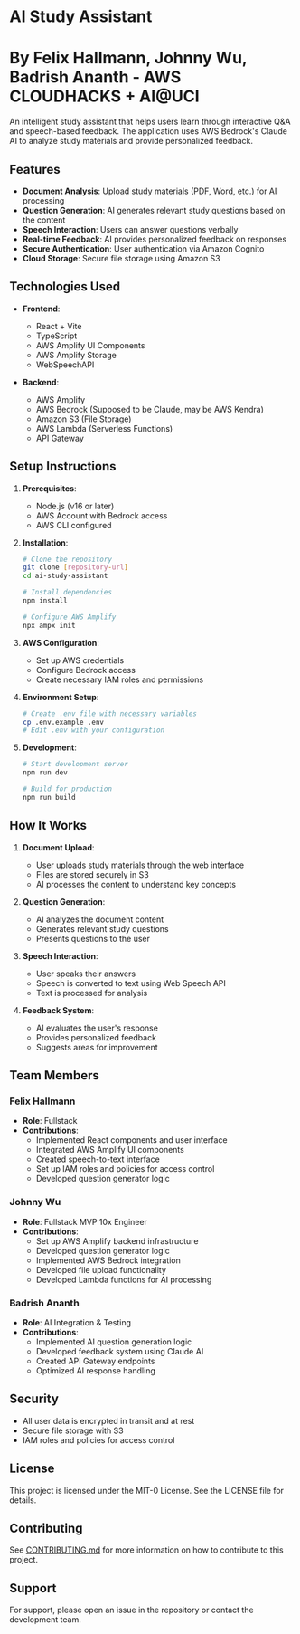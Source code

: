 # AI Study Assistant
# By Felix Hallmann, Johnny Wu, Badrish Ananth - AWS CLOUDHACKS + AI@UCI

An intelligent study assistant that helps users learn through interactive Q&A and speech-based feedback. The application uses AWS Bedrock's Claude AI to analyze study materials and provide personalized feedback.

## Features

- **Document Analysis**: Upload study materials (PDF, Word, etc.) for AI processing
- **Question Generation**: AI generates relevant study questions based on the content
- **Speech Interaction**: Users can answer questions verbally
- **Real-time Feedback**: AI provides personalized feedback on responses
- **Secure Authentication**: User authentication via Amazon Cognito
- **Cloud Storage**: Secure file storage using Amazon S3

## Technologies Used

- **Frontend**:
  - React + Vite
  - TypeScript
  - AWS Amplify UI Components
  - AWS Amplify Storage
  - WebSpeechAPI

- **Backend**:
  - AWS Amplify
  - AWS Bedrock (Supposed to be Claude, may be AWS Kendra)
  - Amazon S3 (File Storage)
  - AWS Lambda (Serverless Functions)
  - API Gateway

## Setup Instructions

1. **Prerequisites**:
   - Node.js (v16 or later)
   - AWS Account with Bedrock access
   - AWS CLI configured

2. **Installation**:
   ```bash
   # Clone the repository
   git clone [repository-url]
   cd ai-study-assistant

   # Install dependencies
   npm install

   # Configure AWS Amplify
   npx ampx init
   ```

3. **AWS Configuration**:
   - Set up AWS credentials
   - Configure Bedrock access
   - Create necessary IAM roles and permissions

4. **Environment Setup**:
   ```bash
   # Create .env file with necessary variables
   cp .env.example .env
   # Edit .env with your configuration
   ```

5. **Development**:
   ```bash
   # Start development server
   npm run dev

   # Build for production
   npm run build
   ```

## How It Works

1. **Document Upload**:
   - User uploads study materials through the web interface
   - Files are stored securely in S3
   - AI processes the content to understand key concepts

2. **Question Generation**:
   - AI analyzes the document content
   - Generates relevant study questions
   - Presents questions to the user

3. **Speech Interaction**:
   - User speaks their answers
   - Speech is converted to text using Web Speech API
   - Text is processed for analysis

4. **Feedback System**:
   - AI evaluates the user's response
   - Provides personalized feedback
   - Suggests areas for improvement

## Team Members

### Felix Hallmann
- **Role**: Fullstack
- **Contributions**:
  - Implemented React components and user interface
  - Integrated AWS Amplify UI components
  - Created speech-to-text interface
  - Set up IAM roles and policies for access control
  - Developed question generator logic

### Johnny Wu
- **Role**: Fullstack MVP 10x Engineer
- **Contributions**:
  - Set up AWS Amplify backend infrastructure
  - Developed question generator logic 
  - Implemented AWS Bedrock integration
  - Developed file upload functionality
  - Developed Lambda functions for AI processing

### Badrish Ananth
- **Role**: AI Integration & Testing
- **Contributions**:
  - Implemented AI question generation logic
  - Developed feedback system using Claude AI
  - Created API Gateway endpoints
  - Optimized AI response handling

## Security

- All user data is encrypted in transit and at rest
- Secure file storage with S3
- IAM roles and policies for access control

## License

This project is licensed under the MIT-0 License. See the LICENSE file for details.

## Contributing

See [CONTRIBUTING.md](CONTRIBUTING.md) for more information on how to contribute to this project.

## Support

For support, please open an issue in the repository or contact the development team.